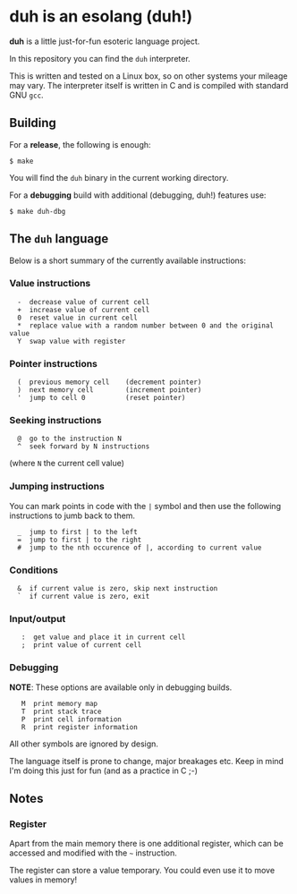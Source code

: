 # duh is an esolang (duh!)

**duh** is a little just-for-fun esoteric language project.

In this repository you can find the `duh` interpreter.

This is written and tested on a Linux box, so on other systems your mileage
may vary. The interpreter itself is written in C and is compiled with standard
GNU `gcc`.

## Building

For a **release**, the following is enough:

```
$ make
```

You will find the `duh` binary in the current working directory.

For a **debugging** build with additional (debugging, duh!) features use:

```
$ make duh-dbg
```

## The `duh` language

Below is a short summary of the currently available instructions:

### Value instructions
```
  -  decrease value of current cell
  +  increase value of current cell
  0  reset value in current cell
  *  replace value with a random number between 0 and the original value
  Y  swap value with register
```

### Pointer instructions
```
  (  previous memory cell    (decrement pointer)
  )  next memory cell        (increment pointer)
  '  jump to cell 0          (reset pointer)
```

### Seeking instructions
```
  @  go to the instruction N
  ^  seek forward by N instructions
```
(where `N` the current cell value)

### Jumping instructions
You can mark points in code with the `|` symbol and then use the
following instructions to jumb back to them.

```
  _  jump to first | to the left
  =  jump to first | to the right
  #  jump to the nth occurence of |, according to current value
```

### Conditions
```
  &  if current value is zero, skip next instruction
  `  if current value is zero, exit
```

### Input/output
```
   :  get value and place it in current cell
   ;  print value of current cell
```

### Debugging
**NOTE**: These options are available only in debugging builds.
```
   M  print memory map
   T  print stack trace
   P  print cell information
   R  print register information
```

All other symbols are ignored by design.

The language itself is prone to change, major breakages etc. Keep in mind I'm doing this just for fun (and as a practice in C ;-)

## Notes

### Register

Apart from the main memory there is one additional register, which can be accessed and modified with the `~` instruction.

The register can store a value temporary. You could even use it to move values in memory!
